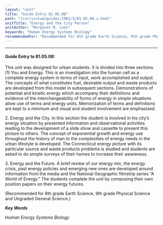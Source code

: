```yaml
---
layout: "unit"
title: "Guide Entry 81.05.08"
path: "/curriculum/guides/1981/5/81.05.08.x.html"
unitTitle: "Energy and the City Person"
unitAuthor: "Margaret M. Loos"
keywords: "Human Energy Systems Biology"
recommendedFor: "Recommended for 8th grade Earth Science, 9th grade Physical Science and Ungraded General Science."
---
```

<body>
<hr/>
<h4>
Guide Entry to 81.05.08:
</h4>
This unit was designed for urban students.  It is divided into three sections.  (1) You and Energy.  This is an investigation into the human cell as a complete energy system in terms of input, work accomplished and output.  The concepts of what constitutes fuel, desirable output and waste products are developed from this model in subsequent sections.  Demonstrations of potential and kinetic energy which accompany their definitions and evidence of the interchangeability of forms of energy in simple situations allow use of terms and energy units.  Memorization of terms and definitions are kept to a minimum and visual and student involvement are emphasized.
<p>
2.  Energy and the City.  In this section the student is involved in his city’s energy situation by presented information and observational activities leading to the development of a slide show and cassette to present this picture to others.  The concept of exponential growth and energy use throughout the history of man to the complexities of energy needs in the urban lifestyle is developed.  The Connecticut energy picture with its particular source and waste products problems is studied and students are asked to do simple surveys of their homes to increase their awareness.
</p>
<p>
3.  Energy and the Future.  A brief review of our energy mix, the energy crisis, past energy policies and emerging new ones are developed around information from the media and the National Geographic filmstrip series “A World of Energy.”  The students complete the unit by composing their own position papers on their energy futures.
</p>
<p>
(Recommended for 8th grade Earth Science, 9th grade Physical Science and Ungraded General Science.)
</p>
<p>
<b>
<i>
Key Words
</i>
</b>
<br/>
</p>
<p>
<i>
Human Energy Systems Biology
</i>
</p>
</body>